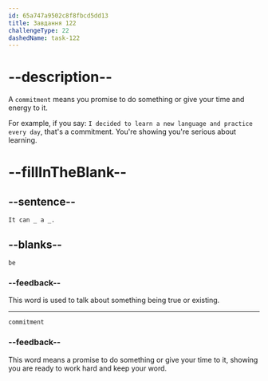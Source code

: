 ```yaml
---
id: 65a747a9502c8f8fbcd5dd13
title: Завдання 122
challengeType: 22
dashedName: task-122
---
```


<!--
AUDIO REFERENCE:
Sophie: I understand, Tom. It can be a commitment.
-->

# --description--

A `commitment` means you promise to do something or give your time and energy to it.

For example, if you say: `I decided to learn a new language and practice every day`, that's a commitment. You're showing you're serious about learning.


# --fillInTheBlank--

## --sentence--

`It can _ a _.`

## --blanks--

`be`

### --feedback--

This word is used to talk about something being true or existing.

---

`commitment`

### --feedback--

This word means a promise to do something or give your time to it, showing you are ready to work hard and keep your word.
